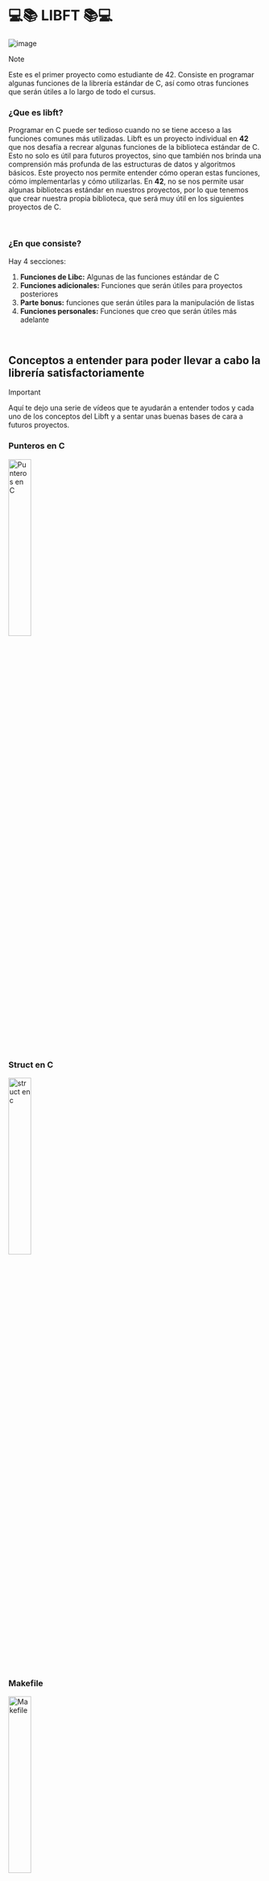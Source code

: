 # 💻📚 LIBFT 📚💻

![image](https://github.com/DanielEspanadero/libft-42/blob/master/docs/banner%20libft.png)

> [!NOTE]
> Este es el primer proyecto como estudiante de 42. Consiste en programar algunas funciones de la librería estándar de C, así como otras funciones que serán útiles a lo largo de todo el cursus.

### ¿Que es libft?

Programar en C puede ser tedioso cuando no se tiene acceso a las funciones comunes más utilizadas. Libft es un proyecto individual en <b>42</b> que nos desafía a recrear algunas funciones de la biblioteca estándar de C. Esto no solo es útil para futuros proyectos, sino que también nos brinda una comprensión más profunda de las estructuras de datos y algoritmos básicos. Este proyecto nos permite entender cómo operan estas funciones, cómo implementarlas y cómo utilizarlas. En <b>42</b>, no se nos permite usar algunas bibliotecas estándar en nuestros proyectos, por lo que tenemos que crear nuestra propia biblioteca, que será muy útil en los siguientes proyectos de C.

<br>

### ¿En que consiste?

Hay 4 secciones:
1. **Funciones de Libc:** Algunas de las funciones estándar de C
2. **Funciones adicionales:** Funciones que serán útiles para proyectos posteriores
3. **Parte bonus:** funciones que serán útiles para la manipulación de listas
4. **Funciones personales:** Funciones que creo que serán útiles más adelante

<br>

## Conceptos a entender para poder llevar a cabo la librería satisfactoriamente

> [!IMPORTANT]
> Aquí te dejo una serie de vídeos que te ayudarán a entender todos y cada uno de los conceptos del Libft y a sentar unas buenas bases de cara a futuros proyectos.

### Punteros en C

<a href='https://www.youtube.com/watch?v=y3K3jb3wv2I' target='_blank'>
  <img width='30%' src='https://github.com/DanielEspanadero/libft-42/blob/master/docs/Punteros%20en%20c.jpg' alt='Punteros en C' />
</a>

### Struct en C

<a href='https://www.youtube.com/watch?v=plTYF-btLuU' target='_blank'>
  <img width='30%' src='https://github.com/DanielEspanadero/libft-42/blob/master/docs/estructuras%20en%20c.jpg' alt='struct en c' />
</a>

### Makefile

<a href='https://www.youtube.com/watch?v=BD0giwqBbm0' target='_blank'>
  <img width='30%' src='https://github.com/DanielEspanadero/libft-42/blob/master/docs/makefile.png' alt='Makefile' />
</a>

### Listas enlazadas

PRÓXIMANEMTE

# ft_is
___

## ft_isalnum
### Description
Compruebe si hay un carácter alfanumérico, es equivalente a[[ft_isalpha]] o[[ft_isdigit]]

### Param 1
El caracter a buscar

### Return value
0 si el carácter resulta falso y 1 si el carácter resulta verdadero

### Function
```c
int	ft_isalnum(int c) //int v El carácter que se comprobará.
{
	return (ft_isalpha(c) || ft_isdigit(c));  	//las condiciones en un return hacen que se evaluan 
							//directamente si una de las condiciones es verdadera o falsa
}
```

## ft_isalpha
### Description
Busca un carácter alfabético, es equivalente a[[ft_isupper]] o [[ft_islower]]

### Param 1
El caracter a buscar

### Return value
0 si el carácter resulta falso y 1 si el carácter resulta verdadero

### Function
```c
int	ft_isalpha(int c)
{
	if ((c >= 'A' && c <= 'Z') || (c >= 'a' && x <= 'z')) //mientras mi char es alfabetico
		return (1); //devuele 1 que es verdadero
	return (0); // si no devuelve 0 que es falso
}
```

## ft_isascii
### Description
Comprueba un carácter ASCII, que es cualquier carácter entre 0 y 127 inclusive

### Param 1
El caracter a buscar

### Return value
0 si el carácter resulta falso y 1 si el carácter resulta verdadero

### Function
```c
int	ft_isascii(int c)
{
	if (c >= 0 && c <= 127)
		return (1);
	return (0);
}
```

## ft_isdigit
### Description
Busca un dígito (de 0 a 9)

### Param 1
El caracter a buscar

### Return value
0 si el carácter resulta falso y 1 si el carácter resulta verdadero

### Function
```c
int	ft_isdigit(int c) // int v El carácter que se comprobará.
{
	if (c >= '0' && c <= '9')
		return (1); //devuelve 1 si el carácter es un dígito
	return (0); //0 si no lo es
}
```

## ft_isprint
### Description
Comprueba cualquier carácter imprimible, incluido el espacio

### Param 1
El caracter a buscar

### Return value
0 si el carácter resulta falso y 1 si el carácter resulta verdadero

### Function
```c
int	ft_isprint(int c)
{
	if (c >= 32 && c <= 126)
		return (1);
	return (0);
}
```

# ft_lst
___

## ft_lstadd_back
### Description

La función `ft_lstadd_back` añade un nuevo elemento al final de una lista enlazada. Toma dos parámetros: un puntero al primer elemento de la lista (`lst`) y un puntero al nuevo elemento a añadir (`new`). Si la lista está vacía, el nuevo elemento se convierte en el primer elemento de la lista. Si alguno de los parámetros es `NULL`, la función no realiza ninguna operación.

### Param 1

Un puntero doble a la lista enlazada (`t_list **lst`), que apunta al primer elemento de la lista. Si la lista está vacía, el valor apuntado por `lst` debe ser `NULL`.

### Param 2

Un puntero al nuevo elemento a añadir (`t_list *new`). Este elemento será añadido al final de la lista enlazada.

### Return value

Esta función no devuelve un valor.

### Function
```c
void	ft_lstadd_back(t_list **lst, t_list *new)
{
	t_list	*last;

	if (lst == NULL || new == NULL)
		return ;
	if (*lst == NULL)
	{
		*lst = new;
		return ;
	}
	last = ft_lstlast(*lst);
	new->next = last->next;
	last->next = new;
}
```

## ft_lstadd_front
### Description

La función `ft_lstadd_front` añade un nuevo elemento al principio de una lista enlazada. Toma dos parámetros: un puntero al primer elemento de la lista (`lst`) y un puntero al nuevo elemento a añadir (`new`). Si la lista está vacía, el nuevo elemento se convierte en el primer elemento de la lista. Si alguno de los parámetros es `NULL`, la función no realiza ninguna operación.

### Param 1

Un puntero doble a la lista enlazada (`t_list **lst`), que apunta al primer elemento de la lista. Si la lista está vacía, el valor apuntado por `lst` debe ser `NULL`.

### Param 2

Un puntero al nuevo elemento a añadir (`t_list *new`). Este elemento será añadido al principio de la lista enlazada.

### Return value

Esta función no devuelve un valor.

### Function

```c
void	ft_lstadd_front(t_list **lst, t_list *new)
{
	if (lst == NULL || new == NULL)
		return ;
	new->next = *lst;
	*lst = new;
}
```

## ft_lstclear
### Description

La función `ft_lstclear` elimina y libera la memoria de todos los elementos de una lista enlazada, aplicando la función dada `del` a los datos de cada elemento. Toma dos parámetros: un puntero al primer elemento de la lista (`lst`) y una función para eliminar los datos de cada elemento (`del`). Después de la ejecución, el puntero a la lista (`lst`) es establecido a `NULL`.

### Param 1

Un puntero doble a la lista enlazada (`t_list **lst`), que apunta al primer elemento de la lista. Después de limpiar la lista, este puntero será establecido a `NULL`.

### Param 2

Un puntero a una función (`void (*del)(void *)`) que se utiliza para eliminar los datos de cada elemento de la lista. Esta función recibe un puntero a los datos y no devuelve un valor.

### Return value

Esta función no devuelve un valor.

### Function

```c
void	ft_lstclear(t_list **lst, void (*del)(void *))
{
	t_list	*curr;
	t_list	*next;

	curr = *lst;
	while (curr)
	{
		next = curr->next;
		ft_lstdelone(curr, del);
		curr = next;
	}
	*lst = NULL;
}
```

## ft_lstdelone
### Description

La función `ft_lstdelone` elimina y libera un elemento específico de una lista enlazada. Toma dos parámetros: un puntero al elemento a eliminar (`lst`) y una función para eliminar los datos del elemento (`del`). La función `del` se aplica a los datos del elemento antes de liberar la memoria del propio elemento.

### Param 1

Un puntero al elemento de la lista que se va a eliminar (`t_list *lst`). Este puntero no debe ser `NULL`.

### Param 2

Un puntero a una función (`void (*del)(void *)`) que se utiliza para eliminar los datos del elemento. Esta función recibe un puntero a los datos del elemento y no devuelve un valor. El puntero `del` no debe ser `NULL`.

### Return value

Esta función no devuelve un valor.

### Function

```c
void	ft_lstdelone(t_list *lst, void (*del)(void *))
{
	if (lst == NULL || del == NULL)
		return ;
	del(lst->content);
	free(lst);
}
```

## ft_lstiter
### Description

La función `ft_lstiter` itera sobre cada elemento de una lista enlazada y aplica una función a los datos de cada elemento. Toma dos parámetros: un puntero al primer elemento de la lista (`lst`) y una función para aplicar a los datos de cada elemento (`f`). La función `f` se llama para cada elemento de la lista en orden.

### Param 1

Un puntero al primer elemento de la lista enlazada (`t_list *lst`). Este puntero no debe ser `NULL`.

### Param 2

Un puntero a una función (`void (*f)(void *)`) que se aplica a los datos de cada elemento. Esta función recibe un puntero a los datos del elemento y no devuelve un valor. El puntero `f` no debe ser `NULL`.

### Return value

Esta función no devuelve un valor.

### Function

```c
void	ft_lstiter(t_list *lst, void (*f)(void *))
{
	if (lst == NULL || f == NULL)
		return ;
	while (lst)
	{
		f(lst->content);
		lst = lst->next;
	}
}
```

## ft_lstlast
### Description

La función `ft_lstlast` devuelve un puntero al último elemento de una lista enlazada. Toma un parámetro: un puntero al primer elemento de la lista (`lst`). La función recorre la lista hasta encontrar el último elemento y lo devuelve. Si la lista está vacía (es decir, el puntero es `NULL`), la función devuelve `NULL`.

### Param 1

Un puntero al primer elemento de la lista enlazada (`t_list *lst`). Si la lista está vacía, este puntero puede ser `NULL`.

### Return value

Un puntero al último elemento de la lista (`t_list *`). Si la lista está vacía, devuelve `NULL`.

### Function

```c
t_list	*ft_lstlast(t_list *lst)
{
	if (lst == NULL)
		return (NULL);
	while (lst->next != NULL)
		lst = lst->next;
	return (lst);
}
```

## ft_lstmap
### Description

La función `ft_lstmap` crea una nueva lista enlazada aplicando una función a cada elemento de una lista existente. Toma tres parámetros: un puntero al primer elemento de la lista original (`lst`), una función para aplicar a los datos de cada elemento (`f`), y una función para eliminar los elementos en caso de error (`del`). La función `f` transforma los datos de cada elemento, y la nueva lista se construye con los resultados. Si la función `ft_lstnew` falla al crear un nuevo elemento, se libera la memoria de la lista creada hasta ese momento usando `ft_lstclear`.

### Param 1

Un puntero al primer elemento de la lista original (`t_list *lst`). Este puntero no debe ser `NULL`.

### Param 2

Un puntero a una función (`void *(*f)(void *)`) que transforma los datos de cada elemento. Esta función recibe un puntero a los datos del elemento y devuelve un nuevo puntero a los datos transformados. El puntero `f` no debe ser `NULL`.

### Param 3

Un puntero a una función (`void (*del)(void *)`) que se usa para eliminar los datos de los elementos en caso de fallo. Esta función recibe un puntero a los datos del elemento y no devuelve un valor. El puntero `del` no debe ser `NULL`.

### Return value

Un puntero al primer elemento de la nueva lista (`t_list *`). Si ocurre un error durante la creación de la lista, se devuelve `NULL`.

### Function

```c
t_list	*ft_lstmap(t_list *lst, void *(*f)(void *), void (*del)(void *))
{
	t_list	*result;
	t_list	*temp;

	if (lst == NULL || f == NULL)
		return (NULL);
	result = NULL;
	while (lst)
	{
		temp = ft_lstnew(f(lst->content));
		if (!temp)
		{
			ft_lstclear(&result, del);
			return (NULL);
		}
		ft_lstadd_back(&result, temp);
		lst = lst->next;
	}
	return (result);
}
```

## ft_lstnew
### Description

La función `ft_lstnew` crea un nuevo elemento para una lista enlazada. Inicializa el nuevo elemento con el contenido dado y establece su puntero `next` a `NULL`. Toma un parámetro: un puntero al contenido del nuevo elemento (`content`). Si la asignación de memoria falla, la función devuelve `NULL`.

### Param 1

Un puntero a los datos que se asignarán al nuevo elemento de la lista (`void *content`). Este puntero puede ser `NULL`.

### Return value

Un puntero al nuevo elemento de la lista (`t_list *`). Si ocurre un error al asignar memoria, se devuelve `NULL`.

### Function

```c
t_list	*ft_lstnew(void *content)
{
	t_list	*new;

	new = (t_list *)malloc(sizeof(t_list));
	if (new == NULL)
		return (NULL);
	new->content = content;
	new->next = NULL;
	return (new);
}
```

## ft_lstsize
### Description

La función `ft_lstsize` calcula el número de elementos en una lista enlazada. Toma un parámetro: un puntero al primer elemento de la lista (`lst`). La función recorre la lista desde el primer elemento hasta el último, contando el número de elementos, y devuelve este conteo.

### Param 1

Un puntero al primer elemento de la lista enlazada (`t_list *lst`). Este puntero puede ser `NULL` si la lista está vacía.

### Return value

El número de elementos en la lista (`int`). Si la lista está vacía, devuelve `0`.

### Function

```c
int	ft_lstsize(t_list *lst)
{
	int	size;

	size = 0;
	while (lst != NULL)
	{
		lst = lst->next;
		size++;
	}
	return (size);
}
```

# ft_mem
___

## ft_bzero
### Description
Borra los datos en los "n" bytes de la memoria comenzando en la ubicación señalada por "s" escribiendo ceros. Necesitaremos utilizar la función [[ft_memset]].

### Param 1
El puntero al área de memoria que se va a rellenar

### Param 2
El número de bytes

### Return value
Nada

### Function
```c
void	ft_bzero(void *s, size_t n) // escribe n bytes puestos a cero en la cadena s
{
	ft_memset(s, 0, n); 	//borra los datos en los n bytes de la memoria 
				//comenzando en la ubicación señalada por s, escribiendo ceros (0) en esa área
}
```

## ft_calloc
### Description
es una función que asigna memoria para un número específico de elementos.

### Param 1
El número de elementos que deseas reservar en memoria.

### Param 2
El tamaño en bytes de cada elemento que deseas reservar en memoria.

### Return value
La función devuelve un puntero a la memoria asignada. La memoria está inicializada a cero. Si la asignación de memoria falla, la función devuelve `NULL`.

### Function
```c
void	*ft_calloc(size_t count, size_t size)
{
	void	*ptr;

	ptr = malloc(count * size);
	if (ptr == NULL)
		return (ptr);
	ft_bzero(ptr, size * count);
	return (ptr);
}
```

## ft_memchr
### Description
Localiza la primera ocurrencia de c (convertida a unsigned char) en la cadena s

### Param 1
La cadena a buscar

### Param 2
Caracter a buscar

### Param 3
El número de bytes a buscar

### Return value
Un puntero al byte localizado, o NULL si tal byte no existe dentro de n bytes

### Function
```c
void	*ft_memchr(const void *s, int c, size_t n). //Se recibe una cadena, un carácter para encontrar y el tamaño del buffer
{
	size_t			i;
	unsigned char	*str;
	unsigned char	to_find;

	i = 0;
	str = (unsigned char *)s;
	to_find = (unsigned char)c;
	while (i < n) 				//mientas i menor	que el tamaño del buffer. 
	{
		if (str[i] == to_find) 		//si recorriendo str[i] encuentro la coincidencia que busco
			return (&str[i]); 	//devuelvo la dirrecion de la posicion de la coincidencia 
		i++; 				//contador para poder recorrer el str hasta que se encuentre la coincidencia que busco
	}
	return (NULL); 				//si no hay una coincidencia devuelve NULL
}
```

## ft_memcmp
### Description
Compara los primeros n bytes del área de memoria s1 a los primeros n bytes del área de memoria s2

### Param 1
La primera cadena a comparar

### Param 2
La cadena a comparar

### Param 3
El número de bytes a comparar

### Return value
< 0 si s1 es menor que s2; > 0 si s1 es mayor que s2; = 0 si s1 es igual a s2

### Function
```c
int	ft_memcmp(const void *s1, const void *s2, size_t n)
{
	size_t					i;
	unsigned const char		*str1;
	unsigned const char		*str2;

	i = 0;
	str1 = (unsigned const char *)s1;
	str2 = (unsigned const char *)s2;
	while (i < n) 					//mientras i < que el tamaño de mi buffer
	{
		if (*str1 != *str2)			// si primer str es diferente del degundo str
		{
			return ((int)(*str1 - *str2)); // devuelve la diferencia entre los dos strings
		}
		str1++;  				//iterammos para poder segir comprobando
		str2++;
		i++;
	}
	return (0);  					//devuelve cero si las dos cadenas son idénticas 
							//(en caso de no cumplir la condicion del while))
}
```

## ft_memcpy
### Description
Copia n bytes del área de memoria src a la memoria de dst. Las áreas de memoria no deben superponerse. Usa [[ft_memmove]] si las áreas de memoria se superponen.

### Param 1
Área de memoria dst

### Param 2
La cadena de origen

### Param 3
El número de bytes a copiar

### Return value
Un puntero a la cadena de destino

### Function
```c
void	*ft_memcpy(void *dst, const void *src, size_t n) //Copie n bytes del área de memoria src al área de memoria dst
{
	unsigned int	i;

	if (src == NULL && dst == NULL) // si origen o destino son nulos
		return (NULL); //retorno null. 
	i = 0;
	while (i < n)// mientra i menor al tamaño de mi buffer
	{
		((char *)dst)[i] = ((const char *)src)[i];  //igual mi destino de i a la src de i
		i++; //aumento i para poder seguir comparando los 2 strings
	}
	return (dst); //retorno dest modificado. 
}
```

## ft_memmove
### Description
Copia len bytes de la memoria de src a dst. La memoria pueden superponerse. Primero, los bytes en src se copian en una matriz temporal y luego en dst

### Param 1
Esta es la matriz de destino donde se copiará el contenido, convertido a un puntero

### Param 2
La cadena de origen

### Param 3
El número de bytes

### Return value
Un puntero a la cadena de destino

### Function
```c
void	*ft_memmove(void *dst, const void *src, size_t len) //Mueva n bytes (len) del área de memoria src al área de memoria dst cuando dst es mayor que src.
{
	unsigned char	*d;
	unsigned char	*s;

	if (src == NULL && dst == NULL)
		return (NULL);
	d = (unsigned char *)dst; // igualo mis punteros al valor de sus parametros
	s = (unsigned char *)src; 
	if (d >= s) // //si s(source)  es mayor o igual que la pos de mi d(dest)
	{
		while (len--) //el tamaño de mi buffer sea distinto de cero
			d[len] = s[len]; // voy copiando cada elemento a la inversa para evitar overlaping.
	}
	else //si no
		ft_memcpy(d, s, len); // copio todos mis caracteres secuencialmente con memcpy
	return (dst); //retorno dest.
}
```

## ft_memset
### Description
`ft_memset` está diseñada para llenar un bloque de memoria con un valor especificado. Toma tres parámetros: un puntero al área de memoria que se va a llenar (`ptr`), el valor que se va a establecer (`x`, convertido a unsigned char), y el número de bytes que se van a llenar (`n`). La función itera a través del bloque de memoria, estableciendo cada byte en el valor especificado. Finalmente, devuelve un puntero al área de memoria modificada.
### Param 1
*ptr es el puntero al área de memoria que se va a llenar

### Param 2
El valor x (convertido a unsigned char) a establecer

### Param 3
El número de bytes que se establecerá en el valor x

### Return value
Un puntero al área de memoria s

### Function
```c
void	*ft_memset(void *ptr, int x, size_t n) //string, el valor a sustituir y el tamaño de buffer
{
	unsigned char	*s;
	size_t			i;

	i = 0;
	s = ptr;
	while (i < n) //mientras i mentor al buffer.
	{
		s[i] = (unsigned char)x; //mi strng en la posicion i igual a x 
		i++; //y paso a la siguiente referencia de  memoria. 
	}
	return (ptr);  // devuelvo el string modificado
}
```

# ft_put
___

## ft_putchar_fd
### Description
Es una función que escribe un carácter `c` a un archivo especificado por el descriptor de archivo `fd`.

### Param 1
El carácter que se va a escribir en el archivo.

### Param 2
El descriptor de archivo donde se va a escribir el carácter `c`.

### Return value
La función no devuelve ningún valor. Es una función de tipo `void`.

### Function
```c
void	ft_putchar_fd(char c, int fd)
{
	if (fd >= 0)
		write (fd, &c, 1);
}
```

## ft_putendl_fd
### Description
Es una función que escribe una cadena de caracteres `s` seguida de un carácter de nueva línea (`'\n'`) a un archivo especificado por el descriptor de archivo `fd`.

### Param 1
La cadena de caracteres que se va a escribir en el archivo.

### Param 2
El descriptor de archivo donde se va a escribir la cadena de caracteres `s` y el carácter de nueva línea.

### Return value
La función no devuelve ningún valor. Es una función de tipo `void`.

### Function
```c
void	ft_putendl_fd(char *s, int fd)
{
	ft_putstr_fd(s, fd);
	ft_putchar_fd('\n', fd);
}
```

## ft_putnbr_fd
### Description
Es una función que escribe una cadena de caracteres `s` seguida de un carácter de nueva línea (`'\n'`) a un archivo especificado por el descriptor de archivo `fd`.

### Param 1
La cadena de caracteres que se va a escribir en el archivo.

### Param 2
El descriptor de archivo donde se va a escribir la cadena de caracteres `s` y el carácter de nueva línea.

### Return value
La función no devuelve ningún valor. Es una función de tipo `void`.

### Function
```c
void	ft_putendl_fd(char *s, int fd)
{
	ft_putstr_fd(s, fd);
	ft_putchar_fd('\n', fd);
}
```

## ft_putstr_fd
### Description
Es una función que escribe una cadena de caracteres `s` seguida de un carácter de nueva línea (`'\n'`) a un archivo especificado por el descriptor de archivo `fd`.

### Param 1
La cadena de caracteres que se va a escribir en el archivo.

### Param 2
El descriptor de archivo donde se va a escribir la cadena de caracteres `s` y el carácter de nueva línea.

### Return value
La función no devuelve ningún valor. Es una función de tipo `void`.

### Function
```c
void	ft_putendl_fd(char *s, int fd)
{
	ft_putstr_fd(s, fd);
	ft_putchar_fd('\n', fd);
}
```

# ft_str
___

## ft_split
### Description
Es una función que divide una cadena de caracteres `s` en un array de subcadenas, utilizando el carácter `c` como delimitador.

### Param 1
La cadena de caracteres que se va a dividir.

### Param 2
El carácter que se utilizará como delimitador para dividir la cadena de caracteres `s`.

### Return value
Devuelve un puntero a un array de punteros (`char**`), donde cada puntero apunta a una subcadena de la cadena original `s` dividida por el delimitador `c`. Si la cadena original es `NULL`, o si la asignación de memoria falla, la función devuelve `NULL`.

### Function
```c
static int	count_words(char const *s, char c)
{
	int	cwords;

	cwords = 0;
	if (!*s)
		return (0);
	while (*s)
	{
		if (*s == c)
		{
			cwords++;
			while (*s == c)
				s++;
		}
		else
			s++;
	}
	cwords++;
	return (cwords);
}

static void	*ft_free(char **memry, size_t aux)
{
	size_t	i;

	i = 0;
	while (i < aux)
	{
		free(memry[i]);
		i++;
	}
	free(memry);
	return (NULL);
}

static void	split_str(char **ptr, char *str, char c, int nwords)
{
	int		i;
	char	*aux;

	i = 0;
	if ((nwords > 0) && *str)
	{
		while (i < (nwords - 1))
		{
			aux = ft_strchr(str, c);
			ptr[i++] = ft_substr(str, 0, aux - str);
			if (ptr == 0)
			{
				ft_free(ptr, i);
				return ;
			}
			while (*aux == c)
				aux++;
			str = aux;
		}
		ptr[i++] = ft_strdup(str);
		ptr[i] = 0;
	}
}

char	**ft_split(char const *s, char c)
{
	int		nwords;
	char	**ptr;
	char	*str;
	char	a[2];

	a[0] = c;
	a[1] = '\0';
	if (s)
	{
		str = ft_strtrim(s, a);
		if (str)
		{
			nwords = count_words(str, c);
			ptr = ft_calloc((nwords + 1), sizeof(char *));
			if (ptr)
				split_str(ptr, str, c, nwords);
			free(str);
			return (ptr);
		}
	}
	return (0);
}
```

## ft_strchr
### Description
Localiza la primera aparición de 'c' en la cadena a la que apunta 's'. El carácter nulo final se considera parte de la cadena, por lo tanto, si 'c' es '\0', ubica el final '\0'

### Param 1
Puntero a string

### Param 2
Caracter a buscar

### Return value
Un puntero a la primera aparición del carácter c en la cadena s o NULL si no se encuentra el carácter

### Function
```c
char	*ft_strchr(const char *s, int c)
{
	char	a;

	a = c; //se iguala la variable al valor de sus parametro de entrada
	while (*s) //mientras el puntero a la cadena exista
	{
		if (*s == a) //mientras el puntero a la cadena a buscar sea igual a caracter a buscar
		{
			return ((char *) s); // devuelvo un char puntero a la coincidencia.
		}
		s++; //contador para poder recorer el string
	}
	if (a == '\0') //mietntras el caracter sea igual a NULL
		return ((char *) s); // devuelvo un char puntero a la coincidencia
	return (0);
}
```

## ft_strdup
### Description
Es una función que crea una copia de una cadena de caracteres `s1`.

### Param 1
La cadena de caracteres que se va a duplicar.

### Return value
Devuelve un puntero a la copia de la cadena de caracteres `s1`.

### Function
```c
char	*ft_strdup(const char *s1) //string a copiar
{
	char	*ptr;
	int		size;

	size = ft_strlen(s1);  //almaceno la longitud de s1 en ls vsrisblr size
	ptr = malloc(sizeof(char) * (size + 1)); //ptr = se reserva memoria con malloc de la longitud guardada  + 1 
	if (ptr == NULL) //si la reserva falla
		return (NULL); //retorno null
	ft_memcpy(ptr, s1, size); //copiao mi string a un area de memoria nueva apuntada por ptr, hasta size
	ptr[size] = '\0'; // se cierra el final del string con un caracter vacio.
	return (ptr); //devuelve un puntero a una nueva cadena que es un duplicado de la cadena s1
}
```

## ft_striteri
### Description
Es una función que aplica una función dada `f` a cada carácter de una cadena `s`, pasando el índice de la posición del carácter y un puntero al carácter a la función `f`.

### Param 1
La cadena de caracteres a la que se le aplicará la función `f`.

### Param 2
La función que se aplicará a cada carácter de la cadena `s`.

### Return value
La función no devuelve ningún valor. Es una función de tipo `void`.

### Function
```c
void	ft_striteri(char *s, void (*f)(unsigned int, char*))
{
	int	i;

	if (!s)
		return ;
	i = 0;
	while (s[i] != '\0')
	{
		f(i, &s[i]);
		i++;
	}
}
```

## ft_strjoin
### Description
La función primero verifica si ambas cadenas de entrada no son NULL. Si alguno de ellos es NULL, devuelve NULL. A continuación, calcula las longitudes de las dos cadenas de entrada mediante la función ft_strlen. Luego asigna memoria para la cadena concatenada usando malloc y verifica si la asignación fue exitosa. Si no fuera así, la función devuelve NULL. Luego, la función inicializa una variable int (i) a -1 e ingresa a un bucle que copia los caracteres de la primera cadena de entrada a la cadena concatenada, uno por uno. Una vez que finaliza el primer ciclo, la función restablece i en -1 e ingresa a otro ciclo que copia los caracteres de la segunda cadena de entrada a la cadena concatenada, comenzando al final de la primera cadena de entrada. Finalmente, la función agrega un terminador nulo al final de la cadena concatenada y le devuelve un puntero. Por ejemplo, si se llama a la función con las cadenas "abc" y "def", creará una nueva cadena "abcdef" y le devolverá un puntero. Nota: La función llama a la función ft_strlen, que calcula la longitud de una cadena terminada en nulo.

### Param 1
Un puntero a una cadena terminada en cero (`char const *s1`), que es la primera cadena que se concatena

### Param 2
Un puntero a una cadena terminada en nulo (`char const *s2`), que es la segunda cadena que se concatena.

### Return value
Un puntero a una nueva cadena que es el resultado de la concatenación de s1 y s2

### Function
```c
char	*ft_strjoin(char const *s1, char const *s2)
{
	int		i;
	int		len1;
	int		len2;
	char	*str;

	if (s1 && s2)
	{
		len1 = ft_strlen(s1);
		len2 = ft_strlen(s2);
		str = (char *)malloc(sizeof(char) * (len1 + len2 + 1));
		if (str == NULL)
			return (NULL);
		i = -1;
		while (s1[++i])
			str[i] = s1[i];
		i = -1;
		while (s2[++i])
		{
			str[len1] = s2[i];
			len1++;
		}
		str[len1] = '\0';
		return (str);
	}
	return (NULL);
}
```

## ft_strlcat
### Description
Concatena la cadena src al final de dst. Se concatenará al máximo tamaño - strlen (dst) - 1 bytes, terminando en NULL el resultado

### Param 1
La cadena de destino

### Param 2
Cadena que se agregará a dst

### Param 3
Número máximo de caracteres que se agregarán

### Return value
La longitud de la cadena que intentó crear en dest

### Function
```c
size_t	ft_strlcat(char *dest, const char *src, size_t dstsize)
{
	size_t	dstlen; //variable para guardar l alongidyd de dest
	size_t	srclen; //variable para guardar l alongidyd de src
	size_t	i;  //variable iterador

	dstlen = ft_strlen(dest); //mide y almacena la longitud de dest.
	srclen = ft_strlen(src);  //mide y almacena la longitud de src.
	i = 0;  //inicio el iterador a cero
	if (dstsize == 0). //control de errores: si el numero de caracteres a copiar es cero
		return (srclen); //devuelvo la longitud del origen
	if (dstsize <= dstlen)  //si el tamaño de mi buffer es menor o igual que la longitud de mi destino
		return (srclen += dstsize); //devuelvo la longitud de mi origen + el tamaño de mi buffer
	else //si no
		srclen += dstlen; ////devuelvo la longitud de mi origen + el la longitud de mi destino
	while (src[i] != '\0' && dstlen < dstsize - 1 && dest != src) // mientras el origen en la posicion i llege al final y
	{								// la longitud del destino sea menor al tamaño de buffer menos 1 y destino sea diferente al origen
		dest[dstlen] = src[i];
		i++;
		dstlen++;
	}
	dest[dstlen] = '\0';
	return (srclen);  // La longitud de la cadena que intentó crear en dest
}
```

## ft_strlcpy
### Description
Copia la cadena a la que apunta src, incluido el byte nulo de terminación ('\0'), al búfer señalado por dst

### Param 1
La cadena de destino

### Param 2
La cadena que se va a copiar

### Param 3
Número de caracteres que se copiarán de src

### Return value
Longitud total de la cadena a crear (longitud de src)

### Function
```c
size_t	ft_strlcpy(char *dst, const char *src, size_t dstsize)  //Copia la cadena a la que apunta src,  al búfer señalado por dst
{
	size_t	i;
	size_t	len;  //creo una variable para guardar la longitud de src

	len = ft_strlen(src);  //guardo el la variable len la longitud de mi string de origen
	if (dstsize < 1) //si el tamaño de mi buffer es menor que 1
		return (len); //devuelvo la longitud de mi origen
	i = 0;  //inicializo mi variable en cero
	while (src[i] != '\0' && i < (dstsize - 1)) //mientras mi origen en la posicion i sea distinto a caracter nulo. Y mi contador sea menor que mi buffer menos 1 PARA EL CHAR NULO.
	{
		dst[i] = src[i];  //copio mi origen en el destino
		i++; //y voy avanzando para recorer el src
	}
		dst[i] = '\0'; //por ultimo cierro con caracter nulo mi destino
	return (len); //devuelvo la longitud total de la cadena a crear (longitud de src)
}
```

## ft_strlen
### Description
Calcula la longitud de la cadena apuntada por str, excluyendo el byte nulo de terminación ('\0')

### Param 1
Es la cadena de la que vamos a encontrar la longitud

### Return value
La longitud de la cadena

### Function
```c
size_t	ft_strlen(const char *str) //Esta es la cadena de la que vamos a encontrar la longitud
{
	size_t	i; //declaro una variable contador

	i = 0; //igualar el contador a cero
	while (str[i] != '\0') //mientras mi string en la posicion i sea distinto de caracter nulo de terminación 
	i++; //aumento el iterador
	return (i); // devuelvo el número de caracteres de la cadena 
}
```

## ft_strmapi
### Description
Es una función que crea una nueva cadena de caracteres mapeando cada carácter de una cadena de entrada `s` usando una función dada `f`.

### Param 1
La cadena de caracteres de entrada que se mapeará utilizando la función `f`.

### Param 2
La función que se aplicará a cada carácter de la cadena de entrada `s`.

### Return value
Devuelve un puntero a una nueva cadena de caracteres que es el resultado de aplicar la función `f` a cada carácter de la cadena de entrada `s`.

### Function
```c
char	*ft_strmapi(char const *s, char (*f)(unsigned int, char))
{
	int		i;
	char	*str;

	if (!s)
		return (NULL);
	str = malloc(sizeof(char) * (ft_strlen(s) + 1));
	if (!str)
		return (NULL);
	i = 0;
	while (s[i] != '\0')
	{
		str[i] = f(i, s[i]);
		i++;
	}
	str[i] = '\0';
	return (str);
}
```

## ft_strcmp
### Description
Compara los primeros n caracteres de las cadenas s1 y s2

### Param 1
La primera cadena que se va a comparar

### Param 2
La cadena para comparar

### Param 3
El número máximo de caracteres para comparar

### Return value
La diferencia entre los dos primeros caracteres que difieren en el cadenas que se comparan

### Function
```c
int	ft_strncmp(const char *s1, const char *s2, size_t n)
{
	size_t		i;

	i = 0;  				// inicializo i en cero
	while (i < n && (s1[i] || s2[i]))	//mientras i sea menor que el tamño de mi buffer y por s1 de i o sa2 de i exista
	{
		if (s1[i] != s2[i])		//si s1 de i es diferente a s2 de i
			return (((unsigned char *)s1)[i] - ((unsigned char *)s2)[i]);	// devuelvo la diferencia de la ultima pocision coincidente
		else if (s1[i] == '\0')		// si s1 en la pocicion y es nulo
			return (0);		//devuelvo nulo
		i++;				// aumento el iterdor		
	}
	return (0);				// devuelvo nulo ( en el caso que no se me cumple el while)
}
```

## ft_strnstr
### Description
Ubiqua la subcadena, donde no se buscan más de los caracteres 'len'. Busca la primera aparición de la subcadena 'needle' en la cadena 'haystack'. Los bytes nulos finales ('\0') no se comparan.

### Param 1
La cadena a buscar

### Param 2
La cadena que se buscará en la cadena 'haystack'

### Param 3
La cantidad máxima de caracteres a buscar

### Return value
Un puntero a la primera aparición de subcadena 'needle' en el 'haystack'. NULL si no se encuentra la subcadena. Si 'needle' es una cadena vacía, se devuelve 'haystack'

### Function
```c
char	*ft_strnstr(const char *haystack, const char *needle, size_t len)
{
	size_t h;
	size_t n;

	h = 0;
	if (needle[h]  == '\0')  			// si mi string buscado es igual a 0
		return ((char *)haystack);  		//retorno un puntero al string de origen
	while (haystack[h]) 			//mientras la sring en que busco sea diferente de cero
	{
		n = 0;
		while (haystack[h + n] == needle[n] && (h + n) < len)
		{
			if (haystack[h + n] == '\0' && needle[n] == '\0')
				return ((char *)haystack + h);
			n++;
		}
		if (needle[n] == '\0')
			return ((char *)haystack + h);
		h++;
	}
	return (0);
}
```

## ft_strrchr
### Description
Localiza la última aparición de 'c' en la cadena a la que apunta 's'. El carácter nulo final se considera parte de la cadena, por lo tanto, si 'c' es '\0', ubica el final '\0'

### Param 1
Puntero a string

### Param 2
Caracter a buscar

### Return value
Un puntero a la última aparición del carácter c en la cadena s o NULL si no se encuentra el carácter

### Function
```c
char	*ft_strrchr(const char *s, int c)
{
	int		i;
	char	a;

	a = c; 					//se iguala la variable al valor de sus parametro de entrada
	i = ft_strlen(s); 			//guardo en la variable i la longitud de la string s
	if (a == 0) 				// si el caracter a buscar no existe
		return ((char *) &s[i]);  	//devuelve ls direccion de ls dtring de i casteada como char puntero
	while (i >= 0) 				// mientras la longidut de string sea mayor o igual a cero
	{
		if (s[i] == a) 			 // y si la string de i en este momento es igual al caracter que estoy buscando
			return ((char *)&s[i]); // devuelvo la direccion en memoria del puntero de la coincidencia del caracter buscado casteado a char
		i--; 				// disminuio mi iterador para recorrer mi string desde el final hacia el princoipioi
	}
	return (0); 				// en caso contrario, devuelvo cero
}
```

## ft_strtrim
### Description
La función primero verifica si la cadena de entrada y el conjunto de caracteres no son NULL. Si alguno de ellos es NULL, devuelve NULL. A continuación, inicializa dos variables size_t: strat, que almacenará el índice del primer carácter no extraíble de la cadena, y end, que almacenará el índice del último carácter no extraíble de la cadena. Inicialmente, strat se establece en 0 y end se establece en la longitud de la cadena. Luego, la función ingresa a un bucle que incrementa `start` siempre que el carácter en el índice de `start` actual esté en el conjunto de caracteres que se eliminará. Después de que finaliza el primer ciclo, la función ingresa a otro ciclo que decrementa end siempre que el carácter en el índice final actual esté en el conjunto de caracteres que se eliminarán y end sea mayor que strat. Luego, la función asigna memoria para la cadena resultante usando malloc y verifica si la asignación fue exitosa. Si no fuera así, la función devuelve NULL. Finalmente, la función copia la subcadena de s1 que comienza en strat y tiene una longitud de (end - strat) a la cadena resultante usando ft_strlcpy. Luego devuelve un puntero a la cadena resultante. Por ejemplo, si se llama a la función con la cadena "abc" y el conjunto de caracteres "\t\n", creará una nueva cadena "abc" y le devolverá un puntero.

### Param 1
Un puntero a una cadena terminada en nulo (`char const *s1`), que es la cadena original de la que se eliminarán los caracteres.

### Param 2
Un puntero a una cadena terminada en nulo (`char const *set`), que es el conjunto de caracteres que se eliminará.

### Return value
Un puntero a una nueva cadena

### Function

```c
char	*ft_strtrim(char const *s1, char const *set)
{
	size_t	strat;
	size_t	end;
	char	*str;

	str = 0;
	if (s1 != 0 && set != 0)
	{
		strat = 0;
		end = ft_strlen(s1);
		while (s1[strat] && ft_strchr(set, s1[strat]))
			strat++;
		while (s1[end - 1] && ft_strchr(set, s1[end - 1]) && end > strat)
			end--;
		str = (char *)malloc(sizeof(char) * (end - strat + 1));
		if (str)
			ft_strlcpy(str, &s1[strat], end - strat + 1);
	}
	return (str);
}
```

## ft_substr
### Description
La función `ft_substr` crea una subcadena de una cadena dada. Esta función toma tres parámetros: un puntero a la cadena original (`s`), el índice de inicio de la subcadena (`start`), y la longitud deseada de la subcadena (`len`). Si la cadena original es `NULL`, la función devuelve `NULL`.

### Param 1
Un puntero a una cadena terminada en nulo (`char const *s`), que es la cadena original de la que se extraerá la subcadena.

### Param 2
el índice del primer carácter a incluir en la subcadena.

### Param 3
la longitud de la subcadena.

### Return value
Un puntero a una nueva cadena

### Function
```c
char	*ft_substr(char const *s, unsigned int start, size_t len)
{
	size_t	len_s;
	char	*substr;

	if (!s)
		return (NULL);
	len_s = ft_strlen(s);
	if (start >= len_s)
		return (ft_strdup(""));
	if (len > len_s - start)
		len = len_s - start;
	substr = (char *)ft_calloc((len + 1), sizeof(char));
	if (!substr)
		return (NULL);
	ft_strlcpy(substr, s + start, len + 1);
	return (substr);
}
```

# ft_to
___

## ft_atoi
### Description
Esta es una función de C que convierte una representación de cadena de un número entero en un valor entero. La función toma un solo argumento, un puntero a una cadena terminada en nulo (const char *str). La función procesa la cadena de izquierda a derecha y devuelve el valor entero representado por la cadena. La función primero inicializa el resultado (res) en 0 y el signo (signo) en 1. Luego omite cualquier carácter de espacio en blanco inicial (espacios, tabuladores, líneas nuevas, etc.) en la cadena mediante un ciclo while que continúa mientras el carácter actual (señalado por str) es un espacio o un carácter no imprimible (valores ASCII de 9 a 13). A continuación, la función comprueba el primer carácter que no sea un espacio en blanco. Si es un signo menos ('-'), el signo se establece en -1. Si es un signo más ('+'), el signo se deja como 1. Si no es ni un signo más ni un signo menos, el signo permanece 1. Finalmente, la función ingresa a un ciclo que procesa los caracteres restantes en la cadena hasta que encuentra un carácter que no es un dígito (0 a 9). Para cada dígito, la función multiplica el resultado actual por 10 y suma el valor del dígito. Cuando finaliza el bucle, la función devuelve el resultado multiplicado por el signo. Por ejemplo, si se llama a la función con la cadena "-12345", omitirá los caracteres de espacio en blanco iniciales, establecerá el signo en -1 y procesará los dígitos 1, 2, 3, 4 y 5, lo que dará como resultado un resultado final. valor de retorno de -12345.

### Param 1
Esta es la cadena que estamos convirtiendo en un número entero.

### Return value
El numero entero resultalte.

### Function
```c
static int ft_is_digit(int c)
{
	return (c >= '0' && c <= '9');
}
static int ft_is_whitespace(char c)
{
	return (c == ' ' || c == '\t' || c == '\n' || \
	c == '\v' || c == '\f' || c == '\r');
}

int ft_atoi(char *str)
{
	int sign;
	unsigned long int result;

	sign = 1;
	result = 0;
	while (ft_is_whitespace(*str))
		str++;
	if (*str == '-')
		sign = -1;
	if (*str == '-' || *str == '+')
		str++;
	while ((*str != '\0') && ft_is_digit(*str))
	{
		result = (result * 10) + (*str - '0');
		str++;
	}
	return ((int)(result * sign));
}
```

## ft_itoa
### Description
Es una función que convierte un número entero `n` en una cadena de caracteres representativa de ese número.

### Param 1
El número entero que se convertirá en una cadena de caracteres. El tipo de dato es `int`.

### Return value
Devuelve un puntero a una cadena de caracteres que representa el número entero `n`.

### Function
```c
static	int	count_char(int num)
{
	int	count;

	count = 0;
	if (num != 0)
	{
		if (num < 0)
		{
			num = num *(-1);
			count++;
		}
		while (num != 0)
		{
			num = num / 10;
			count++;
		}
	}
	else
		count = 1;
	return (count);
}

char	*ft_itoa(int n)
{
	int			len;
	char		*str;
	long int	nbr;

	len = count_char(n);
	nbr = n;
	str = malloc(sizeof(char) * (len + 1));
	if (!str)
		return (0);
	if (nbr < 0)
	{
		str[0] = '-';
		nbr = -nbr;
	}
	if (nbr == 0)
		str[0] = '0';
	str[len--] = '\0';
	while (nbr)
	{
		str[len] = ((nbr % 10) + '0');
		nbr /= 10;
		len--;
	}
	return (str);
}
```

## ft_tolower
### Description
Si el carácter pasado como argumento es una mayúscula, conviértalo a minúscula

### Param 1
El caracter a convertir

### Return value
Si c es una letra mayúscula, devuelve su equivalente en minúscula. De lo contrario, devuelve c

### Function
```c
int	ft_tolower(int c) //carácter pasado como argumento
{
	if (c >= 'A' && c <= 'Z'). //Si c es una letra mayúscula
		return (c + 32); //devuelve su equivalente en minúscula (ver tabla ASCII porque +32 nos situa en la posicion de la misma letra pasada pero en minuscula)
	return (c); //de lo contrario, devuelve c (carácter pasado como argumento)
}
```

## ft_toupper
### Description
Si el carácter pasado como argumento es una minúscula, conviértalo a mayúscula

### Param 1
El caracter a convertir

### Return value
Si c es una letra minúscula, devuelve su equivalente en mayúscula. De lo contrario, devuelve c

### Function
```c
int	ft_toupper(int c)  //carácter pasado como argumento
{
	if (c >= 'a' && c <= 'z') //Si c es una letra minúscula
		return (c - 32);  //devuelve su equivalente en mayúscula (ver tabla ASCII porque -32 nos situa en la posicion de la misma letra pasada pero en mayúscula)
	return (c); //de lo contrario, devuelve c (carácter pasado como argumento)
}
```
